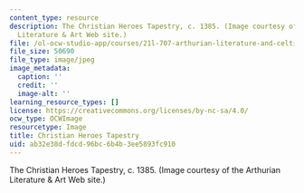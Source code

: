 ```yaml
---
content_type: resource
description: The Christian Heroes Tapestry, c. 1385. (Image courtesy of the Arthurian
  Literature & Art Web site.)
file: /ol-ocw-studio-app/courses/21l-707-arthurian-literature-and-celtic-colonization-spring-2005/ab32e38dfdcd96bc6b4b3ee5893fc910_chp_court.jpg
file_size: 50690
file_type: image/jpeg
image_metadata:
  caption: ''
  credit: ''
  image-alt: ''
learning_resource_types: []
license: https://creativecommons.org/licenses/by-nc-sa/4.0/
ocw_type: OCWImage
resourcetype: Image
title: Christian Heroes Tapestry
uid: ab32e38d-fdcd-96bc-6b4b-3ee5893fc910
---
```

The Christian Heroes Tapestry, c. 1385. (Image courtesy of the Arthurian Literature & Art Web site.)
